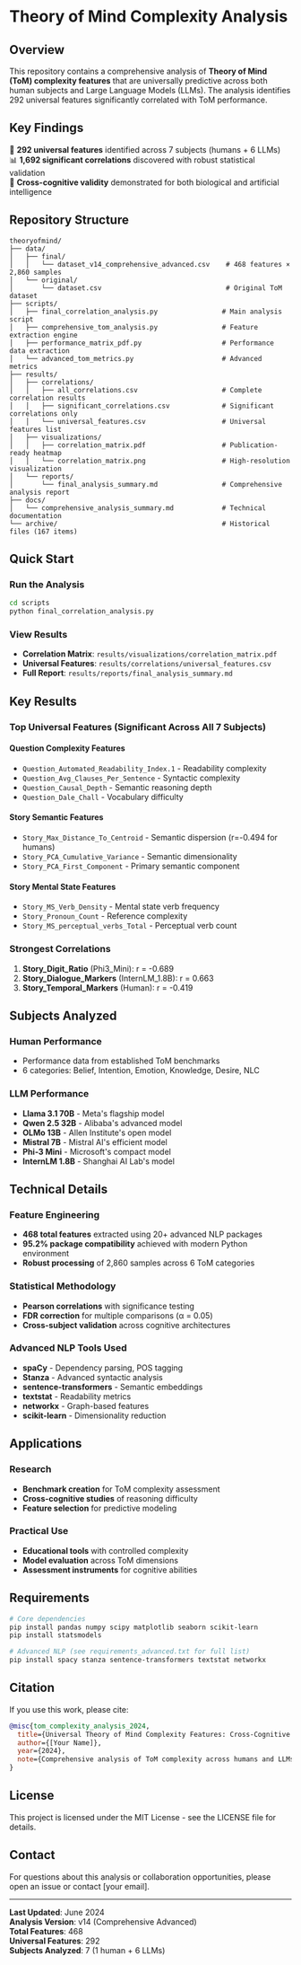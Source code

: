 # Theory of Mind Complexity Analysis

## Overview

This repository contains a comprehensive analysis of **Theory of Mind (ToM) complexity features** that are universally predictive across both human subjects and Large Language Models (LLMs). The analysis identifies 292 universal features significantly correlated with ToM performance.

## Key Findings

🎯 **292 universal features** identified across 7 subjects (humans + 6 LLMs)  
📊 **1,692 significant correlations** discovered with robust statistical validation  
🔬 **Cross-cognitive validity** demonstrated for both biological and artificial intelligence  

## Repository Structure

```
theoryofmind/
├── data/
│   ├── final/
│   │   └── dataset_v14_comprehensive_advanced.csv    # 468 features × 2,860 samples
│   └── original/
│       └── dataset.csv                               # Original ToM dataset
├── scripts/
│   ├── final_correlation_analysis.py                # Main analysis script
│   ├── comprehensive_tom_analysis.py                # Feature extraction engine
│   ├── performance_matrix_pdf.py                    # Performance data extraction
│   └── advanced_tom_metrics.py                      # Advanced metrics
├── results/
│   ├── correlations/
│   │   ├── all_correlations.csv                     # Complete correlation results
│   │   ├── significant_correlations.csv             # Significant correlations only
│   │   └── universal_features.csv                   # Universal features list
│   ├── visualizations/
│   │   ├── correlation_matrix.pdf                   # Publication-ready heatmap
│   │   └── correlation_matrix.png                   # High-resolution visualization
│   └── reports/
│       └── final_analysis_summary.md                # Comprehensive analysis report
├── docs/
│   └── comprehensive_analysis_summary.md            # Technical documentation
└── archive/                                         # Historical files (167 items)
```

## Quick Start

### Run the Analysis
```bash
cd scripts
python final_correlation_analysis.py
```

### View Results
- **Correlation Matrix**: `results/visualizations/correlation_matrix.pdf`
- **Universal Features**: `results/correlations/universal_features.csv`
- **Full Report**: `results/reports/final_analysis_summary.md`

## Key Results

### Top Universal Features (Significant Across All 7 Subjects)

#### Question Complexity Features
- `Question_Automated_Readability_Index.1` - Readability complexity
- `Question_Avg_Clauses_Per_Sentence` - Syntactic complexity  
- `Question_Causal_Depth` - Semantic reasoning depth
- `Question_Dale_Chall` - Vocabulary difficulty

#### Story Semantic Features
- `Story_Max_Distance_To_Centroid` - Semantic dispersion (r=-0.494 for humans)
- `Story_PCA_Cumulative_Variance` - Semantic dimensionality
- `Story_PCA_First_Component` - Primary semantic component

#### Story Mental State Features
- `Story_MS_Verb_Density` - Mental state verb frequency
- `Story_Pronoun_Count` - Reference complexity
- `Story_MS_perceptual_verbs_Total` - Perceptual verb count

### Strongest Correlations
1. **Story_Digit_Ratio** (Phi3_Mini): r = -0.689
2. **Story_Dialogue_Markers** (InternLM_1.8B): r = 0.663
3. **Story_Temporal_Markers** (Human): r = -0.419

## Subjects Analyzed

### Human Performance
- Performance data from established ToM benchmarks
- 6 categories: Belief, Intention, Emotion, Knowledge, Desire, NLC

### LLM Performance  
- **Llama 3.1 70B** - Meta's flagship model
- **Qwen 2.5 32B** - Alibaba's advanced model
- **OLMo 13B** - Allen Institute's open model
- **Mistral 7B** - Mistral AI's efficient model
- **Phi-3 Mini** - Microsoft's compact model
- **InternLM 1.8B** - Shanghai AI Lab's model

## Technical Details

### Feature Engineering
- **468 total features** extracted using 20+ advanced NLP packages
- **95.2% package compatibility** achieved with modern Python environment
- **Robust processing** of 2,860 samples across 6 ToM categories

### Statistical Methodology
- **Pearson correlations** with significance testing
- **FDR correction** for multiple comparisons (α = 0.05)
- **Cross-subject validation** across cognitive architectures

### Advanced NLP Tools Used
- **spaCy** - Dependency parsing, POS tagging
- **Stanza** - Advanced syntactic analysis  
- **sentence-transformers** - Semantic embeddings
- **textstat** - Readability metrics
- **networkx** - Graph-based features
- **scikit-learn** - Dimensionality reduction

## Applications

### Research
- **Benchmark creation** for ToM complexity assessment
- **Cross-cognitive studies** of reasoning difficulty
- **Feature selection** for predictive modeling

### Practical Use
- **Educational tools** with controlled complexity
- **Model evaluation** across ToM dimensions  
- **Assessment instruments** for cognitive abilities

## Requirements

```bash
# Core dependencies
pip install pandas numpy scipy matplotlib seaborn scikit-learn
pip install statsmodels

# Advanced NLP (see requirements_advanced.txt for full list)
pip install spacy stanza sentence-transformers textstat networkx
```

## Citation

If you use this work, please cite:

```bibtex
@misc{tom_complexity_analysis_2024,
  title={Universal Theory of Mind Complexity Features: Cross-Cognitive Analysis},
  author={[Your Name]},
  year={2024},
  note={Comprehensive analysis of ToM complexity across humans and LLMs}
}
```

## License

This project is licensed under the MIT License - see the LICENSE file for details.

## Contact

For questions about this analysis or collaboration opportunities, please open an issue or contact [your email].

---

**Last Updated**: June 2024  
**Analysis Version**: v14 (Comprehensive Advanced)  
**Total Features**: 468  
**Universal Features**: 292  
**Subjects Analyzed**: 7 (1 human + 6 LLMs)
